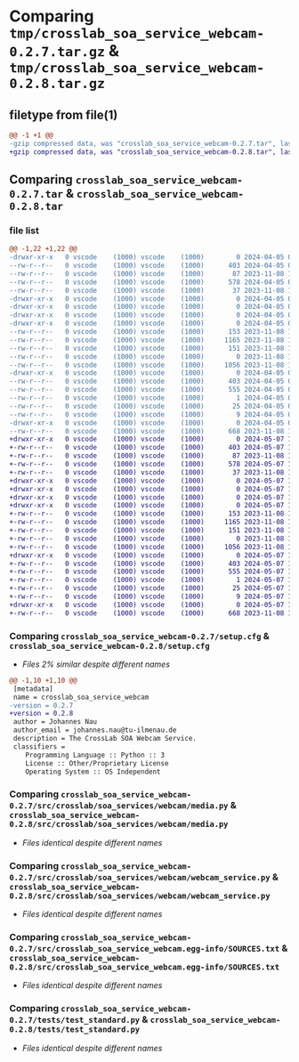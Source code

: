 # Comparing `tmp/crosslab_soa_service_webcam-0.2.7.tar.gz` & `tmp/crosslab_soa_service_webcam-0.2.8.tar.gz`

## filetype from file(1)

```diff
@@ -1 +1 @@
-gzip compressed data, was "crosslab_soa_service_webcam-0.2.7.tar", last modified: Fri Apr  5 09:17:20 2024, max compression
+gzip compressed data, was "crosslab_soa_service_webcam-0.2.8.tar", last modified: Tue May  7 16:56:30 2024, max compression
```

## Comparing `crosslab_soa_service_webcam-0.2.7.tar` & `crosslab_soa_service_webcam-0.2.8.tar`

### file list

```diff
@@ -1,22 +1,22 @@
-drwxr-xr-x   0 vscode    (1000) vscode    (1000)        0 2024-04-05 09:17:20.766627 crosslab_soa_service_webcam-0.2.7/
--rw-r--r--   0 vscode    (1000) vscode    (1000)      403 2024-04-05 09:17:20.766627 crosslab_soa_service_webcam-0.2.7/PKG-INFO
--rw-r--r--   0 vscode    (1000) vscode    (1000)       87 2023-11-08 12:05:40.000000 crosslab_soa_service_webcam-0.2.7/pyproject.toml
--rw-r--r--   0 vscode    (1000) vscode    (1000)      578 2024-04-05 09:17:20.766627 crosslab_soa_service_webcam-0.2.7/setup.cfg
--rw-r--r--   0 vscode    (1000) vscode    (1000)       37 2023-11-08 12:05:40.000000 crosslab_soa_service_webcam-0.2.7/setup.py
-drwxr-xr-x   0 vscode    (1000) vscode    (1000)        0 2024-04-05 09:17:20.762627 crosslab_soa_service_webcam-0.2.7/src/
-drwxr-xr-x   0 vscode    (1000) vscode    (1000)        0 2024-04-05 09:17:20.762627 crosslab_soa_service_webcam-0.2.7/src/crosslab/
-drwxr-xr-x   0 vscode    (1000) vscode    (1000)        0 2024-04-05 09:17:20.762627 crosslab_soa_service_webcam-0.2.7/src/crosslab/soa_services/
-drwxr-xr-x   0 vscode    (1000) vscode    (1000)        0 2024-04-05 09:17:20.762627 crosslab_soa_service_webcam-0.2.7/src/crosslab/soa_services/webcam/
--rw-r--r--   0 vscode    (1000) vscode    (1000)      153 2023-11-08 12:05:40.000000 crosslab_soa_service_webcam-0.2.7/src/crosslab/soa_services/webcam/__init__.py
--rw-r--r--   0 vscode    (1000) vscode    (1000)     1165 2023-11-08 12:05:40.000000 crosslab_soa_service_webcam-0.2.7/src/crosslab/soa_services/webcam/media.py
--rw-r--r--   0 vscode    (1000) vscode    (1000)      151 2023-11-08 12:05:40.000000 crosslab_soa_service_webcam-0.2.7/src/crosslab/soa_services/webcam/messages.py
--rw-r--r--   0 vscode    (1000) vscode    (1000)        0 2023-11-08 12:05:40.000000 crosslab_soa_service_webcam-0.2.7/src/crosslab/soa_services/webcam/py.typed
--rw-r--r--   0 vscode    (1000) vscode    (1000)     1056 2023-11-08 12:05:40.000000 crosslab_soa_service_webcam-0.2.7/src/crosslab/soa_services/webcam/webcam_service.py
-drwxr-xr-x   0 vscode    (1000) vscode    (1000)        0 2024-04-05 09:17:20.766627 crosslab_soa_service_webcam-0.2.7/src/crosslab_soa_service_webcam.egg-info/
--rw-r--r--   0 vscode    (1000) vscode    (1000)      403 2024-04-05 09:17:20.000000 crosslab_soa_service_webcam-0.2.7/src/crosslab_soa_service_webcam.egg-info/PKG-INFO
--rw-r--r--   0 vscode    (1000) vscode    (1000)      555 2024-04-05 09:17:20.000000 crosslab_soa_service_webcam-0.2.7/src/crosslab_soa_service_webcam.egg-info/SOURCES.txt
--rw-r--r--   0 vscode    (1000) vscode    (1000)        1 2024-04-05 09:17:20.000000 crosslab_soa_service_webcam-0.2.7/src/crosslab_soa_service_webcam.egg-info/dependency_links.txt
--rw-r--r--   0 vscode    (1000) vscode    (1000)       25 2024-04-05 09:17:20.000000 crosslab_soa_service_webcam-0.2.7/src/crosslab_soa_service_webcam.egg-info/requires.txt
--rw-r--r--   0 vscode    (1000) vscode    (1000)        9 2024-04-05 09:17:20.000000 crosslab_soa_service_webcam-0.2.7/src/crosslab_soa_service_webcam.egg-info/top_level.txt
-drwxr-xr-x   0 vscode    (1000) vscode    (1000)        0 2024-04-05 09:17:20.766627 crosslab_soa_service_webcam-0.2.7/tests/
--rw-r--r--   0 vscode    (1000) vscode    (1000)      668 2023-11-08 12:05:40.000000 crosslab_soa_service_webcam-0.2.7/tests/test_standard.py
+drwxr-xr-x   0 vscode    (1000) vscode    (1000)        0 2024-05-07 16:56:30.671125 crosslab_soa_service_webcam-0.2.8/
+-rw-r--r--   0 vscode    (1000) vscode    (1000)      403 2024-05-07 16:56:30.671125 crosslab_soa_service_webcam-0.2.8/PKG-INFO
+-rw-r--r--   0 vscode    (1000) vscode    (1000)       87 2023-11-08 12:05:40.000000 crosslab_soa_service_webcam-0.2.8/pyproject.toml
+-rw-r--r--   0 vscode    (1000) vscode    (1000)      578 2024-05-07 16:56:30.671125 crosslab_soa_service_webcam-0.2.8/setup.cfg
+-rw-r--r--   0 vscode    (1000) vscode    (1000)       37 2023-11-08 12:05:40.000000 crosslab_soa_service_webcam-0.2.8/setup.py
+drwxr-xr-x   0 vscode    (1000) vscode    (1000)        0 2024-05-07 16:56:30.667125 crosslab_soa_service_webcam-0.2.8/src/
+drwxr-xr-x   0 vscode    (1000) vscode    (1000)        0 2024-05-07 16:56:30.667125 crosslab_soa_service_webcam-0.2.8/src/crosslab/
+drwxr-xr-x   0 vscode    (1000) vscode    (1000)        0 2024-05-07 16:56:30.667125 crosslab_soa_service_webcam-0.2.8/src/crosslab/soa_services/
+drwxr-xr-x   0 vscode    (1000) vscode    (1000)        0 2024-05-07 16:56:30.667125 crosslab_soa_service_webcam-0.2.8/src/crosslab/soa_services/webcam/
+-rw-r--r--   0 vscode    (1000) vscode    (1000)      153 2023-11-08 12:05:40.000000 crosslab_soa_service_webcam-0.2.8/src/crosslab/soa_services/webcam/__init__.py
+-rw-r--r--   0 vscode    (1000) vscode    (1000)     1165 2023-11-08 12:05:40.000000 crosslab_soa_service_webcam-0.2.8/src/crosslab/soa_services/webcam/media.py
+-rw-r--r--   0 vscode    (1000) vscode    (1000)      151 2023-11-08 12:05:40.000000 crosslab_soa_service_webcam-0.2.8/src/crosslab/soa_services/webcam/messages.py
+-rw-r--r--   0 vscode    (1000) vscode    (1000)        0 2023-11-08 12:05:40.000000 crosslab_soa_service_webcam-0.2.8/src/crosslab/soa_services/webcam/py.typed
+-rw-r--r--   0 vscode    (1000) vscode    (1000)     1056 2023-11-08 12:05:40.000000 crosslab_soa_service_webcam-0.2.8/src/crosslab/soa_services/webcam/webcam_service.py
+drwxr-xr-x   0 vscode    (1000) vscode    (1000)        0 2024-05-07 16:56:30.671125 crosslab_soa_service_webcam-0.2.8/src/crosslab_soa_service_webcam.egg-info/
+-rw-r--r--   0 vscode    (1000) vscode    (1000)      403 2024-05-07 16:56:30.000000 crosslab_soa_service_webcam-0.2.8/src/crosslab_soa_service_webcam.egg-info/PKG-INFO
+-rw-r--r--   0 vscode    (1000) vscode    (1000)      555 2024-05-07 16:56:30.000000 crosslab_soa_service_webcam-0.2.8/src/crosslab_soa_service_webcam.egg-info/SOURCES.txt
+-rw-r--r--   0 vscode    (1000) vscode    (1000)        1 2024-05-07 16:56:30.000000 crosslab_soa_service_webcam-0.2.8/src/crosslab_soa_service_webcam.egg-info/dependency_links.txt
+-rw-r--r--   0 vscode    (1000) vscode    (1000)       25 2024-05-07 16:56:30.000000 crosslab_soa_service_webcam-0.2.8/src/crosslab_soa_service_webcam.egg-info/requires.txt
+-rw-r--r--   0 vscode    (1000) vscode    (1000)        9 2024-05-07 16:56:30.000000 crosslab_soa_service_webcam-0.2.8/src/crosslab_soa_service_webcam.egg-info/top_level.txt
+drwxr-xr-x   0 vscode    (1000) vscode    (1000)        0 2024-05-07 16:56:30.671125 crosslab_soa_service_webcam-0.2.8/tests/
+-rw-r--r--   0 vscode    (1000) vscode    (1000)      668 2023-11-08 12:05:40.000000 crosslab_soa_service_webcam-0.2.8/tests/test_standard.py
```

### Comparing `crosslab_soa_service_webcam-0.2.7/setup.cfg` & `crosslab_soa_service_webcam-0.2.8/setup.cfg`

 * *Files 2% similar despite different names*

```diff
@@ -1,10 +1,10 @@
 [metadata]
 name = crosslab_soa_service_webcam
-version = 0.2.7
+version = 0.2.8
 author = Johannes Nau
 author_email = johannes.nau@tu-ilmenau.de
 description = The CrossLab SOA Webcam Service.
 classifiers = 
 	Programming Language :: Python :: 3
 	License :: Other/Proprietary License
 	Operating System :: OS Independent
```

### Comparing `crosslab_soa_service_webcam-0.2.7/src/crosslab/soa_services/webcam/media.py` & `crosslab_soa_service_webcam-0.2.8/src/crosslab/soa_services/webcam/media.py`

 * *Files identical despite different names*

### Comparing `crosslab_soa_service_webcam-0.2.7/src/crosslab/soa_services/webcam/webcam_service.py` & `crosslab_soa_service_webcam-0.2.8/src/crosslab/soa_services/webcam/webcam_service.py`

 * *Files identical despite different names*

### Comparing `crosslab_soa_service_webcam-0.2.7/src/crosslab_soa_service_webcam.egg-info/SOURCES.txt` & `crosslab_soa_service_webcam-0.2.8/src/crosslab_soa_service_webcam.egg-info/SOURCES.txt`

 * *Files identical despite different names*

### Comparing `crosslab_soa_service_webcam-0.2.7/tests/test_standard.py` & `crosslab_soa_service_webcam-0.2.8/tests/test_standard.py`

 * *Files identical despite different names*

